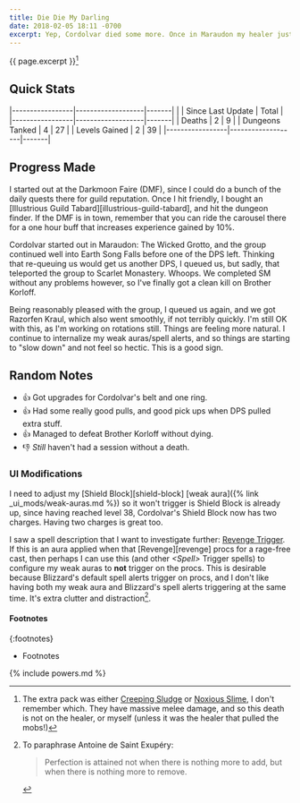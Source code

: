 ```yaml
---
title: Die Die My Darling
date: 2018-02-05 18:11 -0700
excerpt: Yep, Cordolvar died some more. Once in Maraudon my healer just goofed. Then later on, still in Maraudon, someone in the party wasn't paying attention and pulled an extra pack of mobs that proved to be too much for the healer to keep up with.
---
```


{{ page.excerpt }}[^1]

## Quick Stats

|-----------------|-------------------|-------|
|                 | Since Last Update | Total |
|-----------------|-------------------|-------|
| Deaths          | 2                 | 9     |
| Dungeons Tanked | 4                 | 27    |
| Levels Gained   | 2                 | 39    |
|-----------------|-------------------|-------|

## Progress Made

I started out at the Darkmoon Faire (DMF), since I could do a bunch of the daily quests there for guild reputation. Once I hit friendly, I bought an [Illustrious Guild Tabard][illustrious-guild-tabard], and hit the dungeon finder. If the DMF is in town, remember that you can ride the carousel there for a one hour buff that increases experience gained by 10%.

Cordolvar started out in Maraudon: The Wicked Grotto, and the group continued well into Earth Song Falls before one of the DPS left. Thinking that re-queuing us would get us another DPS, I queued us, but sadly, that teleported the group to Scarlet Monastery. Whoops. We completed SM without any problems however, so I've finally got a clean kill on Brother Korloff.

Being reasonably pleased with the group, I queued us again, and we got Razorfen Kraul, which also went smoothly, if not terribly quickly. I'm still OK with this, as I'm working on rotations still. Things are feeling more natural. I continue to internalize my weak auras/spell alerts, and so things are starting to "slow down" and not feel so hectic. This is a good sign.

## Random Notes

* &#x1f44d; Got upgrades for Cordolvar's belt and one ring.
* &#x1f44d; Had some really good pulls, and good pick ups when DPS pulled extra stuff.
* &#x1f44d; Managed to defeat Brother Korloff without dying.
* &#x1f44e; _Still_ haven't had a session without a death.

### UI Modifications

I need to adjust my [Shield Block][shield-block] [weak aura]({% link _ui_mods/weak-auras.md %}) so it won't trigger is Shield Block is already up, since having reached level 38, Cordolvar's Shield Block now has two charges. Having two charges is great too.

I saw a spell description that I want to investigate further: [Revenge Trigger](http://www.wowdb.com/spells/5301-revenge-trigger). If this is an aura applied when that [Revenge][revenge] procs for a rage-free cast, then perhaps I can use this (and other _&lt;Spell&gt;_ Trigger spells) to configure my weak auras to **not** trigger on the procs. This is desirable because Blizzard's default spell alerts trigger on procs, and I don't like having both my weak aura and Blizzard's spell alerts triggering at the same time. It's extra clutter and distraction[^2].

#### Footnotes

{:footnotes}
* Footnotes

[^1]:
    The extra pack was either [Creeping Sludge](http://www.wowdb.com/npcs/12222-creeping-sludge) or [Noxious Slime](http://www.wowdb.com/npcs/12221-noxious-slime), I don't remember which. They have massive melee damage, and so this death is not on the healer, or myself (unless it was the healer that pulled the mobs!)

[^2]:
    To paraphrase Antoine de Saint Exupéry:

    > Perfection is attained not when there is nothing more to add, but when there is nothing more to remove.

{% include powers.md %}
